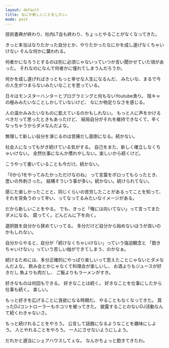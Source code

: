 ```yaml
---
layout: default
title: なにか新しいことをしたい。
mode: post
---
```

<!--readmore-->

技術書典が終わり、社内LT会も終わり、ちょっとやることがなくなってきた。

きっと本当はなりたかった自分とか、やりたかったなにかを成し遂げなくちゃいけない
そんな何かに襲われる。

何者かになろうとするのは別に必須じゃないっていつか言い聞かせていた頃があった。
それなのになんで何者かに憧れてしまうんだろうか。

何かを成し遂げればきっともっと幸せな人生になるんだ、
みたいな、まるで今の人生がつまらないみたいなことを思っている。

日々はモンスターハンターとプログラミングと何もないYoutube漁り。
陰キャの極みみたいなことしかしていないけど、
なにか物足りなさを感じる。

人の温かみみたいなものに飢えているのかもしれない。
もっと人に声をかけるべきだって思ったときもあったけど、
結局自分がそれを維持できなくて、辛くなっちゃうからダメなんだよな。

無理して新しい自分を演じるのは苦痛だし面倒になる。続かない。

社会人になってもがき続けている気がする。
自己をまた、新しく確立しなくちゃいけない。
全然仕事になんか慣れやしない。楽しいから続くけど。

こうやって書いていることも今だけ。続かない。

「0から1をやってみたかっただけなのね」
って言葉をポロってもらったとき、思いの外刺さった。
結構そういう事が多い。続かない。続けられてない。

感じた楽しかったことと、同じくらいの苦労したことがあるってことを知って、
それを背負うのって辛い、ってなってるみたいなイメージがある。

だから新しいことをやる。
でも、きっと「俺には向いてない」って言ってまたダメになる。
腐ってく。どんどんに下を向く。

選択肢を自分から狭めていってる。
多分だけど自分から始めないほうが良いのかもしれない。

自分からやると、自分が「続けなくちゃいけない」っていう強迫観念と
「飽きちゃいけない」っていう苦しい枷ができてしまう、のかなぁ。

続けるためには、多分正確的にやっぱり楽しいって思えたことじゃないとダメなんだよな。
飲み会とかじゃなくて料理会が楽しいし、
お酒よりもジュースが好きだし
魚よりも肉だし、
ご飯よりもラーメンがすき。

好きなものは何回もできる。
好きなことは続く。
好きなことを仕事にしたから仕事も続く。
楽しい。

もっと好きを広げることに貪欲になる時期だ。
やることもなくなってきた。
買ったDJコントローラーもホコリを被ってきた。
披露することのないDJ活動なんて続くわきゃないさ。

もっと続けれることをやろう。
公言して話題になるようなことを趣味にしよう。
人とやれることをやろう。
一人にさせないようにしよう。

だれかと適当にシェアハウスしてぇな。
なんかちょっと飽きてきたわ。

